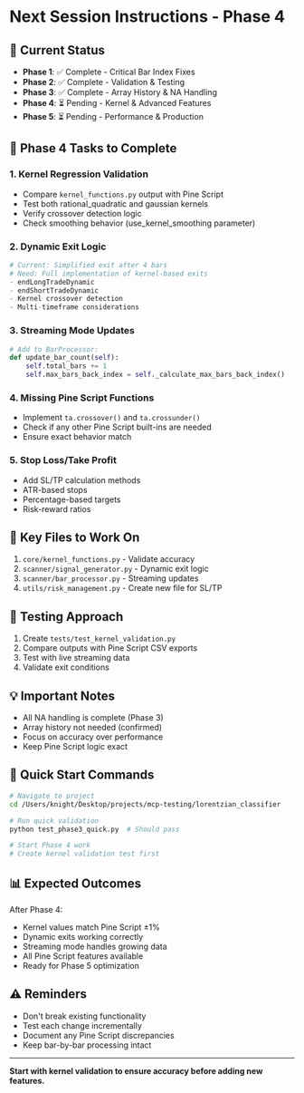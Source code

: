 # Next Session Instructions - Phase 4

## 📍 Current Status
- **Phase 1**: ✅ Complete - Critical Bar Index Fixes
- **Phase 2**: ✅ Complete - Validation & Testing  
- **Phase 3**: ✅ Complete - Array History & NA Handling
- **Phase 4**: ⏳ Pending - Kernel & Advanced Features
- **Phase 5**: ⏳ Pending - Performance & Production

## 🎯 Phase 4 Tasks to Complete

### 1. Kernel Regression Validation
- Compare `kernel_functions.py` output with Pine Script
- Test both rational_quadratic and gaussian kernels
- Verify crossover detection logic
- Check smoothing behavior (use_kernel_smoothing parameter)

### 2. Dynamic Exit Logic
```python
# Current: Simplified exit after 4 bars
# Need: Full implementation of kernel-based exits
- endLongTradeDynamic
- endShortTradeDynamic
- Kernel crossover detection
- Multi-timeframe considerations
```

### 3. Streaming Mode Updates
```python
# Add to BarProcessor:
def update_bar_count(self):
    self.total_bars += 1
    self.max_bars_back_index = self._calculate_max_bars_back_index()
```

### 4. Missing Pine Script Functions
- Implement `ta.crossover()` and `ta.crossunder()`
- Check if any other Pine Script built-ins are needed
- Ensure exact behavior match

### 5. Stop Loss/Take Profit
- Add SL/TP calculation methods
- ATR-based stops
- Percentage-based targets
- Risk-reward ratios

## 📂 Key Files to Work On
1. `core/kernel_functions.py` - Validate accuracy
2. `scanner/signal_generator.py` - Dynamic exit logic
3. `scanner/bar_processor.py` - Streaming updates
4. `utils/risk_management.py` - Create new file for SL/TP

## 🧪 Testing Approach
1. Create `tests/test_kernel_validation.py`
2. Compare outputs with Pine Script CSV exports
3. Test with live streaming data
4. Validate exit conditions

## 💡 Important Notes
- All NA handling is complete (Phase 3)
- Array history not needed (confirmed)
- Focus on accuracy over performance
- Keep Pine Script logic exact

## 🚀 Quick Start Commands
```bash
# Navigate to project
cd /Users/knight/Desktop/projects/mcp-testing/lorentzian_classifier

# Run quick validation
python test_phase3_quick.py  # Should pass

# Start Phase 4 work
# Create kernel validation test first
```

## 📊 Expected Outcomes
After Phase 4:
- Kernel values match Pine Script ±1%
- Dynamic exits working correctly
- Streaming mode handles growing data
- All Pine Script features available
- Ready for Phase 5 optimization

## ⚠️ Reminders
- Don't break existing functionality
- Test each change incrementally
- Document any Pine Script discrepancies
- Keep bar-by-bar processing intact

---

**Start with kernel validation to ensure accuracy before adding new features.**
